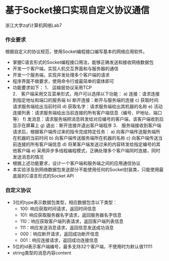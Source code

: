 # 基于Socket接口实现自定义协议通信
浙江大学zqf计算机网络Lab7
### 作业要求
根据自定义的协议规范，使用Socket编程接口编写基本的网络应用软件。
* 掌握C语言形式的Socket编程接口用法，能够正确发送和接收网络数据包
* 开发一个客户端，实现人机交互界面和与服务器的通信
* 开发一个服务端，实现并发处理多个客户端的请求
* 程序界面不做要求，使用命令行或最简单的窗体即可
* 功能要求如下： 
  1． 运输层协议采用TCP  
  2． 客户端采用交互菜单形式，用户可以选择以下功能：
    a) 连接：请求连接到指定地址和端口的服务端
    b) 断开连接：断开与服务端的连接
    c) 获取时间: 请求服务端给出当前时间
    d) 获取名字：请求服务端给出其机器的名称
    e) 活动连接列表：请求服务端给出当前连接的所有客户端信息（编号、IP地址、端口等）
    f) 发消息：请求服务端把消息转发给对应编号的客户端，该客户端收到后显示在屏幕上
    g) 退出：断开连接并退出客户端程序
  3． 服务端接收到客户端请求后，根据客户端传过来的指令完成特定任务：
    a) 向客户端传送服务端所在机器的当前时间
    b) 向客户端传送服务端所在机器的名称
    c) 向客户端传送当前连接的所有客户端信息
    d) 将某客户端发送过来的内容转发给指定编号的其他客户端
    e) 采用异步多线程编程模式，正确处理多个客户端同时连接，同时发送消息的情况
* 根据上述功能要求，设计一个客户端和服务端之间的应用通信协议
* 本实验涉及到网络数据包发送部分不能使用任何的Socket封装类，只能使用最底层的C语言形式的Socket API

### 自定义协议
* 3位的type表示数据包类型，相应数据包含以下类型：
  * 100: 响应获取时间请求，返回时间信息
  * 101: 响应获取服务器名字请求，返回服务器名字信息
  * 110：响应获取客户端列表请求，返回客户端列表信息
  * 111：响应发送消息请求，返回信息发送成功消息
  * 000：响应断开请求，返回成功断开信息
  * 001：响应连接请求，返回成功连接信息
* 5位的id表示客户端编号，最多支持32个客户端，不使用时为默认值11111
* string类型的消息内容content
